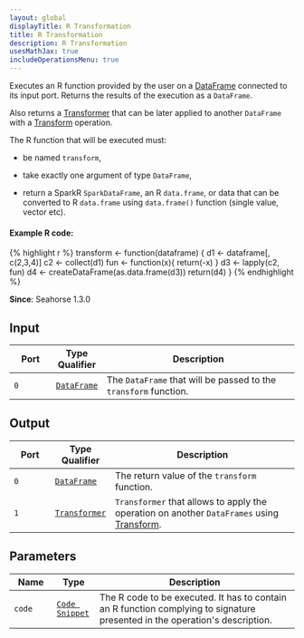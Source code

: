 ```yaml
---
layout: global
displayTitle: R Transformation
title: R Transformation
description: R Transformation
usesMathJax: true
includeOperationsMenu: true
---
```


Executes an R function provided by the user on a [DataFrame](../classes/dataframe.html) connected to its input port.
Returns the results of the execution as a `DataFrame`.

Also returns a [Transformer](../classes/transformer.html) that can be later applied
to another `DataFrame` with a [Transform](transform.html) operation.

The R function that will be executed must:

* be named <code>transform</code>,

* take exactly one argument of type `DataFrame`,

* return a SparkR `SparkDataFrame`, an R `data.frame`, or data that can be converted to R `data.frame` using `data.frame()` function (single value, vector etc).

#### Example R code:
{% highlight r %}
transform <- function(dataframe) {
  d1 <- dataframe[, c(2,3,4)]
  c2 <- collect(d1)
  fun <- function(x){ return(-x) }
  d3 <- lapply(c2, fun)
  d4 <- createDataFrame(as.data.frame(d3))
  return(d4)
}
{% endhighlight %}

**Since**: Seahorse 1.3.0

## Input

<table>
<thead>
<tr>
<th style="width:15%">Port</th>
<th style="width:15%">Type Qualifier</th>
<th style="width:70%">Description</th>
</tr>
</thead>
<tbody>
<tr>
<td><code>0</code></td>
<td><code><a href="../classes/dataframe.html">DataFrame</a></code></td>
<td>The <code>DataFrame</code> that will be passed to the <code>transform</code> function.</td>
</tr>
</tbody>
</table>

## Output

<table>
<thead>
<tr>
<th style="width:15%">Port</th>
<th style="width:15%">Type Qualifier</th>
<th style="width:70%">Description</th>
</tr>
</thead>
<tbody>
<tr>
<td><code>0</code></td>
<td><code><a href="../classes/dataframe.html">DataFrame</a></code></td>
<td>The return value of the <code>transform</code> function.</td>
</tr>
<tr>
<td><code>1</code></td><td>
<code><a href="../classes/transformer.html">Transformer</a></code></td>
<td><code>Transformer</code> that allows to apply the operation on another <code>DataFrames</code> using
<a href="transform.html">Transform</a>.</td>
</tr>
</tbody>
</table>

## Parameters

<table class="table">
<thead>
<tr>
<th style="width:15%">Name</th>
<th style="width:15%">Type</th>
<th style="width:70%">Description</th>
</tr>
</thead>
<tbody>
<tr>
<td><code>code</code></td>
<td><code><a href="../parameter_types.html#code-snippet">Code Snippet</a></code></td>
<td>The R code to be executed. It has to contain an R function complying to signature
presented in the operation's description.</td>
</tr>
</tbody>
</table>
